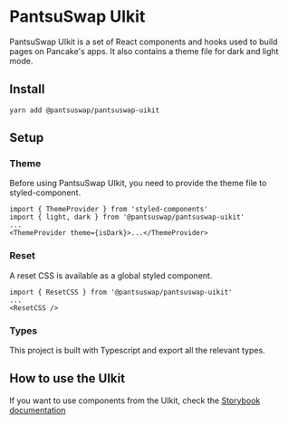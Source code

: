 # PantsuSwap UIkit

PantsuSwap UIkit is a set of React components and hooks used to build pages on Pancake's apps. It also contains a theme file for dark and light mode.

## Install

`yarn add @pantsuswap/pantsuswap-uikit`

## Setup

### Theme

Before using PantsuSwap UIkit, you need to provide the theme file to styled-component.

```
import { ThemeProvider } from 'styled-components'
import { light, dark } from '@pantsuswap/pantsuswap-uikit'
...
<ThemeProvider theme={isDark}>...</ThemeProvider>
```

### Reset

A reset CSS is available as a global styled component.

```
import { ResetCSS } from '@pantsuswap/pantsuswap-uikit'
...
<ResetCSS />
```

### Types

This project is built with Typescript and export all the relevant types.

## How to use the UIkit

If you want to use components from the UIkit, check the [Storybook documentation](https://pancakeswap.github.io/pancake-uikit/)

